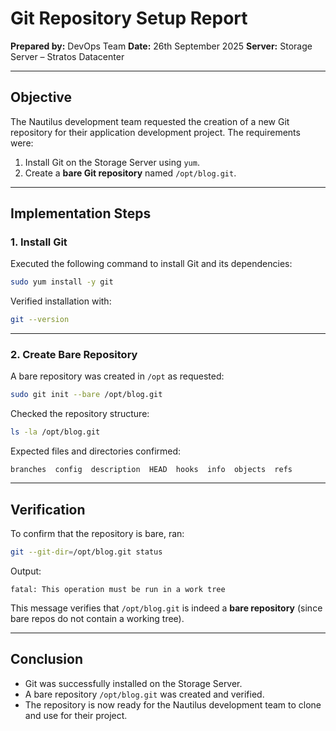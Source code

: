 # Git Repository Setup Report

**Prepared by:** DevOps Team
**Date:** 26th September 2025
**Server:** Storage Server – Stratos Datacenter

---

## Objective

The Nautilus development team requested the creation of a new Git repository for their application development project.
The requirements were:

1. Install Git on the Storage Server using `yum`.
2. Create a **bare Git repository** named `/opt/blog.git`.

---

## Implementation Steps

### 1. Install Git

Executed the following command to install Git and its dependencies:

```bash
sudo yum install -y git
```

Verified installation with:

```bash
git --version
```

---

### 2. Create Bare Repository

A bare repository was created in `/opt` as requested:

```bash
sudo git init --bare /opt/blog.git
```

Checked the repository structure:

```bash
ls -la /opt/blog.git
```

Expected files and directories confirmed:

```
branches  config  description  HEAD  hooks  info  objects  refs
```

---

## Verification

To confirm that the repository is bare, ran:

```bash
git --git-dir=/opt/blog.git status
```

Output:

```
fatal: This operation must be run in a work tree
```

This message verifies that `/opt/blog.git` is indeed a **bare repository** (since bare repos do not contain a working tree).

---

## Conclusion

* Git was successfully installed on the Storage Server.
* A bare repository `/opt/blog.git` was created and verified.
* The repository is now ready for the Nautilus development team to clone and use for their project.

